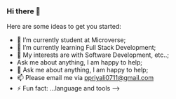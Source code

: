 ### Hi there 👋

Here are some ideas to get you started:

- 🔭 I’m currently student at Microverse;
- 🌱 I’m currently learning Full Stack Development;
- 👯  My interests are with Software Development, etc..;
-  Ask me about anything, I am happy to help;
- 💬 Ask me about anything, I am happy to help;
- 📫 Please email me via ppriyali0711@gmail.com
- ⚡ Fun fact: ...language and tools
-->
